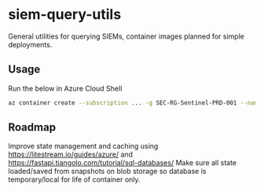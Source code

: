 # siem-query-utils
General utilities for querying SIEMs, container images planned for simple deployments.

## Usage

Run the below in Azure Cloud Shell
```bash
az container create --subscription ... -g SEC-RG-Sentinel-PRD-001 --name siem-query-utils --image ghcr.io/wagov/siem-query-utils:main --assign-identity --secure-environment-variables API_TOKEN=... --ports 443 --cpu 4 --memory 4 --dns-name-label siem-query-utils
```

## Roadmap

Improve state management and caching using https://litestream.io/guides/azure/ and https://fastapi.tiangolo.com/tutorial/sql-databases/
Make sure all state loaded/saved from snapshots on blob storage so database is temporary/local for life of container only.
